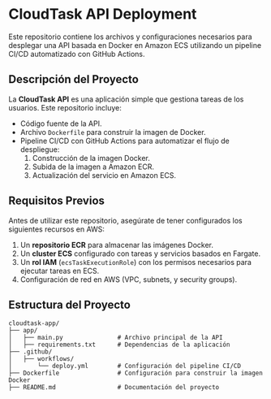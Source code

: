 # CloudTask API Deployment

Este repositorio contiene los archivos y configuraciones necesarios para desplegar una API basada en Docker en Amazon ECS utilizando un pipeline CI/CD automatizado con GitHub Actions.

## Descripción del Proyecto

La **CloudTask API** es una aplicación simple que gestiona tareas de los usuarios. Este repositorio incluye:
- Código fuente de la API.
- Archivo `Dockerfile` para construir la imagen de Docker.
- Pipeline CI/CD con GitHub Actions para automatizar el flujo de despliegue:
  1. Construcción de la imagen Docker.
  2. Subida de la imagen a Amazon ECR.
  3. Actualización del servicio en Amazon ECS.

## Requisitos Previos

Antes de utilizar este repositorio, asegúrate de tener configurados los siguientes recursos en AWS:
1. Un **repositorio ECR** para almacenar las imágenes Docker.
2. Un **cluster ECS** configurado con tareas y servicios basados en Fargate.
3. Un **rol IAM** (`ecsTaskExecutionRole`) con los permisos necesarios para ejecutar tareas en ECS.
4. Configuración de red en AWS (VPC, subnets, y security groups).

## Estructura del Proyecto

```plaintext
cloudtask-app/
├── app/
│   ├── main.py               # Archivo principal de la API
│   ├── requirements.txt      # Dependencias de la aplicación
├── .github/
│   ├── workflows/
│       └── deploy.yml        # Configuración del pipeline CI/CD
├── Dockerfile                # Configuración para construir la imagen Docker
├── README.md                 # Documentación del proyecto
